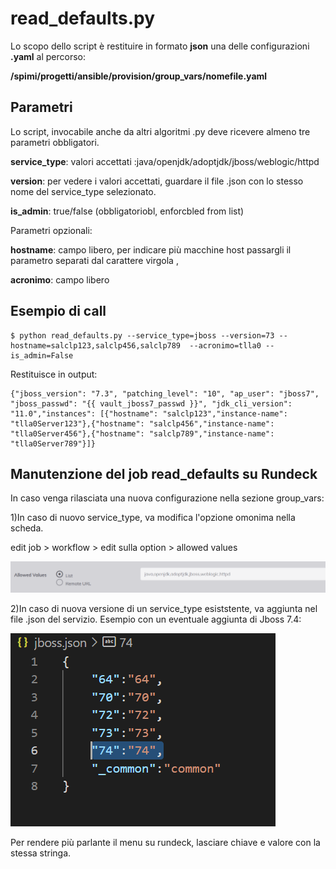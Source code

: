 # read_defaults.py
Lo scopo dello script è restituire in formato **json** una delle configurazioni **.yaml** al percorso:

**/spimi/progetti/ansible/provision/group_vars/nomefile.yaml**
## Parametri
Lo script, invocabile anche da altri algoritmi .py deve ricevere almeno tre parametri obbligatori.

**service_type**: valori accettati :java/openjdk/adoptjdk/jboss/weblogic/httpd
  
**version**: per vedere i valori accettati, guardare il file .json con lo stesso nome del service_type selezionato.

**is_admin**: true/false (obbligatoriobl, enforcbled from list)

Parametri opzionali:

**hostname**: campo libero, per indicare più macchine host passargli il parametro separati dal carattere virgola , 

**acronimo**: campo libero 

## Esempio di call
    $ python read_defaults.py --service_type=jboss --version=73 --hostname=salclp123,salclp456,salclp789  --acronimo=tlla0 --is_admin=False

Restituisce in output:

    {"jboss_version": "7.3", "patching_level": "10", "ap_user": "jboss7", "jboss_passwd": "{{ vault_jboss7_passwd }}", "jdk_cli_version": "11.0","instances": [{"hostname": "salclp123","instance-name": "tlla0Server123"},{"hostname": "salclp456","instance-name": "tlla0Server456"},{"hostname": "salclp789","instance-name": "tlla0Server789"}]}

## Manutenzione del job read_defaults su Rundeck

In caso venga rilasciata una nuova configurazione nella sezione group_vars:

1)In caso di nuovo service_type, va modifica l'opzione omonima nella scheda.

 edit job > workflow > edit sulla option > allowed values 

 ![campo](./read_defaults_immaginereadme1.PNG)
 
2)In caso di nuova versione di un service_type esiststente, va aggiunta nel file .json del servizio. 
 Esempio con un eventuale aggiunta di Jboss 7.4:

 ![campo](./read_defaults_immaginereadme2.PNG)
 
 Per rendere più parlante il menu su rundeck, lasciare chiave e valore con la stessa stringa.
